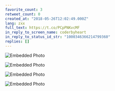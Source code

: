 ```yaml
---
favorite_count: 3
retweet_count: 0
created_at: "2018-05-26T12:02:49.000Z"
lang: zxx
full_text: https://t.co/PCpPNKvcMF
in_reply_to_screen_name: coderbyheart
in_reply_to_status_id_str: "1000346366214799360"
replies: []
---
```


<div class="gallery gallery-4">

![Embedded Photo](https://twitter-media-coderbyheart.s3.eu-north-1.amazonaws.com/1000346513875308544-DeHxvFEXUAAIv8Z.jpg)

![Embedded Photo](https://twitter-media-coderbyheart.s3.eu-north-1.amazonaws.com/1000346513875308544-DeHxxa2XkAEXG-j.jpg)

![Embedded Photo](https://twitter-media-coderbyheart.s3.eu-north-1.amazonaws.com/1000346513875308544-DeHx0GvX4AEp6Bf.jpg)

![Embedded Photo](https://twitter-media-coderbyheart.s3.eu-north-1.amazonaws.com/1000346513875308544-DeHx1rVWAAAuzsM.jpg)

</div>
